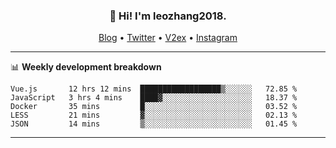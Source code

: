 <h3 align="center">👋 Hi! I'm leozhang2018.</h3>
<p align="center">
  <a href="https://code.leozhang2018.me">Blog</a> •
  <a href="https://twitter.com/leozhang2018">Twitter</a> •
  <a href="https://www.v2ex.com/member/leozhang">V2ex</a> •
  <a href="https://www.instagram.com/leozhanghere">Instagram</a>
</p>

-------

📊 **Weekly development breakdown**
<!--START_SECTION:waka-->
```text
Vue.js       12 hrs 12 mins  ██████████████████▒░░░░░░   72.85 % 
JavaScript   3 hrs 4 mins    ████▓░░░░░░░░░░░░░░░░░░░░   18.37 % 
Docker       35 mins         █░░░░░░░░░░░░░░░░░░░░░░░░   03.52 % 
LESS         21 mins         ▓░░░░░░░░░░░░░░░░░░░░░░░░   02.13 % 
JSON         14 mins         ▒░░░░░░░░░░░░░░░░░░░░░░░░   01.45 % 
```
<!--END_SECTION:waka-->
-------
